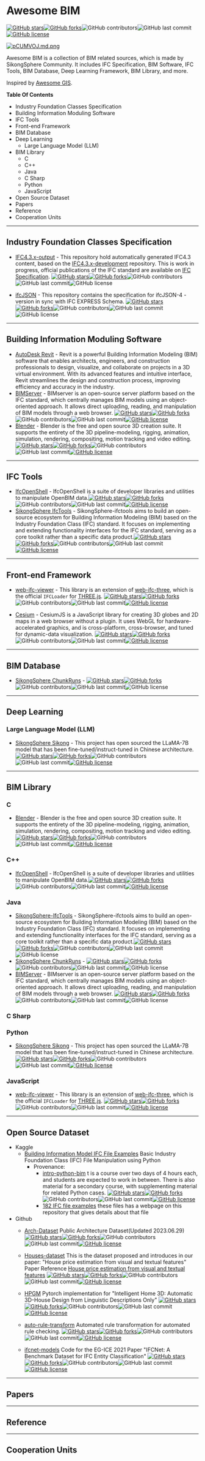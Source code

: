 # Awesome BIM

[![GitHub stars](https://img.shields.io/github/stars/SikongSphere/awesome-bim)](https://github.com/SikongSphere/awesome-bim/stargazers)[![GitHub forks](https://img.shields.io/github/forks/SikongSphere/awesome-bim)](https://github.com/SikongSphere/awesome-bim/network)![GitHub contributors](https://img.shields.io/github/contributors/SikongSphere/awesome-bim)![GitHub last commit](https://img.shields.io/github/last-commit/SikongSphere/awesome-bim)[![GitHub license](https://img.shields.io/github/license/SikongSphere/awesome-bim)](https://github.com/SikongSphere/awesome-bim/blob/master/LICENSE)

[![pCUMVOJ.md.png](https://s1.ax1x.com/2023/06/26/pCUMVOJ.md.png)](https://imgse.com/i/pCUMVOJ)

Awesome BIM is a collection of BIM related sources, which is made by SikongSphere Community. It includes IFC Specification, BIM Software, IFC Tools, BIM Database, Deep Learning Framework, BIM Library, and more.

Inspired by [Awesome GIS](https://github.com/sshuair/awesome-gis).

**Table Of Contents**

- Industry Foundation Classes Specification
- Building Information Moduling Software
- IFC Tools
- Front-end Framework
- BIM Database
- Deep Learning
  - Large Language Model (LLM)
- BIM Library
  - C
  - C++
  - Java
  - C Sharp
  - Python
  - JavaScript
- Open Source Dataset
- Papers
- Reference
- Cooperation Units

---

## Industry Foundation Classes Specification

- [IFC4.3.x-output](https://github.com/buildingSMART/IFC4.3.x-output) - This repository hold automatically generated IFC4.3 content, based on the [IFC4.3.x-development](https://github.com/buildingSMART/IFC4.3.x-development) repository. This is work in progress, official publications of the IFC standard are available on [IFC Specification](https://standards.buildingsmart.org/IFC/). [![GitHub stars](https://img.shields.io/github/stars/buildingSMART/IFC4.3.x-output)](https://github.com/buildingSMART/IFC4.3.x-output/stargazers)[![GitHub forks](https://img.shields.io/github/forks/buildingSMART/IFC4.3.x-output)](https://github.com/buildingSMART/IFC4.3.x-output/network)![GitHub contributors](https://img.shields.io/github/contributors/buildingSMART/IFC4.3.x-output)![GitHub last commit](https://img.shields.io/github/last-commit/buildingSMART/IFC4.3.x-output)![GitHub license](https://img.shields.io/github/license/buildingSMART/IFC4.3.x-output)

- [ifcJSON](https://github.com/buildingSMART/ifcJSON) - This repository contains the specification for ifcJSON-4 - version in sync with IFC EXPRESS Schema. [![GitHub stars](https://img.shields.io/github/stars/buildingSMART/ifcJSON)](https://github.com/buildingSMART/ifcJSON/stargazers)[![GitHub forks](https://img.shields.io/github/forks/buildingSMART/ifcJSON)](https://github.com/buildingSMART/ifcJSON/network)![GitHub contributors](https://img.shields.io/github/contributors/buildingSMART/ifcJSON)![GitHub last commit](https://img.shields.io/github/last-commit/buildingSMART/ifcJSON)![GitHub license](https://img.shields.io/github/license/buildingSMART/ifcJSON)

---

## Building Information Moduling Software

- [AutoDesk Revit](https://www.autodesk.com.cn/products/revit) - Revit is a powerful Building Information Modeling (BIM) software that enables architects, engineers, and construction professionals to design, visualize, and collaborate on projects in a 3D virtual environment. With its advanced features and intuitive interface, Revit streamlines the design and construction process, improving efficiency and accuracy in the industry.
- [BIMServer](https://github.com/opensourceBIM/BIMserver) -  BIMserver is an open-source server platform based on the IFC standard, which centrally manages BIM models using an object-oriented approach. It allows direct uploading, reading, and manipulation of BIM models through a web browser. [![GitHub stars](https://img.shields.io/github/stars/opensourceBIM/BIMserver)](https://github.com/blender/blender/stargazers)[![GitHub forks](https://img.shields.io/github/forks/opensourceBIM/BIMserver)](https://github.com/opensourceBIM/BIMserver/network)![GitHub contributors](https://img.shields.io/github/contributors/opensourceBIM/BIMserver)![GitHub last commit](https://img.shields.io/github/last-commit/opensourceBIM/BIMserver)[![GitHub license](https://img.shields.io/github/license/opensourceBIM/BIMserver)](https://github.com/opensourceBIM/BIMserver/blob/master/LICENSE)
- [Blender](https://github.com/blender/blender) - Blender is the free and open source 3D creation suite. It supports the entirety of the 3D pipeline-modeling, rigging, animation, simulation, rendering, compositing, motion tracking and video editing. [![GitHub stars](https://img.shields.io/github/stars/blender/blender)](https://github.com/blender/blender/stargazers)[![GitHub forks](https://img.shields.io/github/forks/IfcOpenShell/IfcOpenShell)](https://github.com/IfcOpenShell/IfcOpenShell/network)![GitHub contributors](https://img.shields.io/github/contributors/blender/blender)![GitHub last commit](https://img.shields.io/github/last-commit/blender/blender)[![GitHub license](https://img.shields.io/github/license/blender/blender)](https://github.com/blender/blender/blob/master/LICENSE)

---

## IFC Tools

- [IfcOpenShell](https://github.com/IfcOpenShell/IfcOpenShell) - IfcOpenShell is a suite of developer libraries and utilities to manipulate OpenBIM data.[![GitHub stars](https://img.shields.io/github/stars/IfcOpenShell/IfcOpenShell)](https://github.com/IfcOpenShell/IfcOpenShell/stargazers)[![GitHub forks](https://img.shields.io/github/forks/IfcOpenShell/IfcOpenShell)](https://github.com/IfcOpenShell/IfcOpenShell/network)![GitHub contributors](https://img.shields.io/github/contributors/IfcOpenShell/IfcOpenShell)![GitHub last commit](https://img.shields.io/github/last-commit/IfcOpenShell/IfcOpenShell)[![GitHub license](https://img.shields.io/github/license/IfcOpenShell/IfcOpenShell)](https://github.com/IfcOpenShell/IfcOpenShell/blob/master/LICENSE)
- [SikongSphere IfcTools](https://github.com/SikongSphere/sikongsphere-ifctools) - SikongSphere-ifctools aims to build an open-source ecosystem for Building Information Modeling (BIM) based on the Industry Foundation Class (IFC) standard. It focuses on implementing and extending functionality interfaces for the IFC standard, serving as a core toolkit rather than a specific data product.[![GitHub stars](https://img.shields.io/github/stars/SikongSphere/sikongsphere-ifctools)](https://github.com/IfcOpenShell/IfcOpenShell/stargazers)[![GitHub forks](https://img.shields.io/github/forks/SikongSphere/sikongsphere-ifctools)](https://github.com/IfcOpenShell/IfcOpenShell/network)![GitHub contributors](https://img.shields.io/github/contributors/SikongSphere/sikongsphere-ifctools)![GitHub last commit](https://img.shields.io/github/last-commit/SikongSphere/sikongsphere-ifctools)[![GitHub license](https://img.shields.io/github/license/SikongSphere/sikongsphere-ifctools)](https://github.com/SikongSphere/sikongsphere-ifctools/blob/master/LICENSE)

---

## Front-end Framework

- [web-ifc-viewer](https://github.com/IFCjs/web-ifc-viewer) - This library is an extension of [web-ifc-three](https://github.com/IFCjs/web-ifc-three), which is the official `IFCLoader` for [THREE.js](https://github.com/mrdoob/three.js/). [![GitHub stars](https://img.shields.io/github/stars/IFCjs/web-ifc-viewer)](https://github.com/IFCjs/web-ifc-viewer/stargazers)[![GitHub forks](https://img.shields.io/github/forks/IFCjs/web-ifc-viewer)](https://github.com/IFCjs/web-ifc-viewer/network)![GitHub contributors](https://img.shields.io/github/contributors/IFCjs/web-ifc-viewer)![GitHub last commit](https://img.shields.io/github/last-commit/IFCjs/web-ifc-viewer)[![GitHub license](https://img.shields.io/github/license/IFCjs/web-ifc-viewer)](https://github.com/IFCjs/web-ifc-viewer/blob/master/LICENSE)

- [Cesium](https://github.com/CesiumGS/cesium) - CesiumJS is a JavaScript library for creating 3D globes and 2D maps in a web browser without a plugin. It uses WebGL for hardware-accelerated graphics, and is cross-platform, cross-browser, and tuned for dynamic-data visualization. [![GitHub stars](https://img.shields.io/github/stars/CesiumGS/cesium)](https://github.com/CesiumGS/cesium/stargazers)[![GitHub forks](https://img.shields.io/github/forks/CesiumGS/cesium)](https://github.com/CesiumGS/cesium/network)![GitHub contributors](https://img.shields.io/github/contributors/CesiumGS/cesium)![GitHub last commit](https://img.shields.io/github/last-commit/CesiumGS/cesium)[![GitHub license](https://img.shields.io/github/license/CesiumGS/cesium)](https://github.com/CesiumGS/cesium/blob/master/LICENSE)
---

## BIM Database

- [SikongSphere ChunkRuns](https://github.com/SikongSphere/chunk-runs) -  [![GitHub stars](https://img.shields.io/github/stars/SikongSphere/chunk-runs)](https://github.com/IfcOpenShell/IfcOpenShell/stargazers)[![GitHub forks](https://img.shields.io/github/forks/SikongSphere/chunk-runs)](https://github.com/SikongSphere/chunk-runs/network)![GitHub contributors](https://img.shields.io/github/contributors/SikongSphere/sikongsphere-ifctools)![GitHub last commit](https://img.shields.io/github/last-commit/SikongSphere/chunk-runs)![GitHub license](https://img.shields.io/github/license/SikongSphere/chunk-runs)

---

## Deep Learning

### Large Language Model (LLM)

- [SikongSphere Sikong](https://github.com/SikongSphere/sikong) - This project has open sourced the LLaMA-7B model that has been fine-tuned/instruct-tuned in Chinese architecture.[![GitHub stars](https://img.shields.io/github/stars/SikongSphere/sikong)](https://github.com/IfcOpenShell/IfcOpenShell/stargazers)[![GitHub forks](https://img.shields.io/github/forks/SikongSphere/sikong)](https://github.com/IfcOpenShell/IfcOpenShell/network)![GitHub contributors](https://img.shields.io/github/contributors/SikongSphere/sikong)![GitHub last commit](https://img.shields.io/github/last-commit/SikongSphere/sikong)[![GitHub license](https://img.shields.io/github/license/SikongSphere/sikong)](https://github.com/SikongSphere/sikong/blob/master/LICENSE)

---

## BIM Library

### C

- [Blender](https://github.com/blender/blender) - Blender is the free and open source 3D creation suite. It supports the entirety of the 3D pipeline-modeling, rigging, animation, simulation, rendering, compositing, motion tracking and video editing.[![GitHub stars](https://img.shields.io/github/stars/blender/blender)](https://github.com/blender/blender/stargazers)[![GitHub forks](https://img.shields.io/github/forks/IfcOpenShell/IfcOpenShell)](https://github.com/IfcOpenShell/IfcOpenShell/network)![GitHub contributors](https://img.shields.io/github/contributors/blender/blender)![GitHub last commit](https://img.shields.io/github/last-commit/blender/blender)[![GitHub license](https://img.shields.io/github/license/blender/blender)](https://github.com/blender/blender/blob/master/LICENSE)

### C++

- [IfcOpenShell](https://github.com/IfcOpenShell/IfcOpenShell) - IfcOpenShell is a suite of developer libraries and utilities to manipulate OpenBIM data.[![GitHub stars](https://img.shields.io/github/stars/IfcOpenShell/IfcOpenShell)](https://github.com/IfcOpenShell/IfcOpenShell/stargazers)[![GitHub forks](https://img.shields.io/github/forks/IfcOpenShell/IfcOpenShell)](https://github.com/IfcOpenShell/IfcOpenShell/network)![GitHub contributors](https://img.shields.io/github/contributors/IfcOpenShell/IfcOpenShell)![GitHub last commit](https://img.shields.io/github/last-commit/IfcOpenShell/IfcOpenShell)[![GitHub license](https://img.shields.io/github/license/IfcOpenShell/IfcOpenShell)](https://github.com/IfcOpenShell/IfcOpenShell/blob/master/LICENSE)

### Java

- [SikongSphere-IfcTools](https://github.com/SikongSphere/sikongsphere-ifctools) - SikongSphere-ifctools aims to build an open-source ecosystem for Building Information Modeling (BIM) based on the Industry Foundation Class (IFC) standard. It focuses on implementing and extending functionality interfaces for the IFC standard, serving as a core toolkit rather than a specific data product.[![GitHub stars](https://img.shields.io/github/stars/SikongSphere/sikongsphere-ifctools)](https://github.com/IfcOpenShell/IfcOpenShell/stargazers)[![GitHub forks](https://img.shields.io/github/forks/SikongSphere/sikongsphere-ifctools)](https://github.com/SikongSphere/sikongsphere-ifctools/network)![GitHub contributors](https://img.shields.io/github/contributors/SikongSphere/sikongsphere-ifctools)![GitHub last commit](https://img.shields.io/github/last-commit/SikongSphere/sikongsphere-ifctools)![GitHub license](https://img.shields.io/github/license/SikongSphere/sikongsphere-ifctools)
- [SikongSphere ChunkRuns](https://github.com/SikongSphere/chunk-runs) -  [![GitHub stars](https://img.shields.io/github/stars/SikongSphere/chunk-runs)](https://github.com/IfcOpenShell/IfcOpenShell/stargazers)[![GitHub forks](https://img.shields.io/github/forks/SikongSphere/chunk-runs)](https://github.com/SikongSphere/chunk-runs/network)![GitHub contributors](https://img.shields.io/github/contributors/SikongSphere/sikongsphere-ifctools)![GitHub last commit](https://img.shields.io/github/last-commit/SikongSphere/chunk-runs)![GitHub license](https://img.shields.io/github/license/SikongSphere/chunk-runs)
- [BIMServer](https://github.com/opensourceBIM/BIMserver) -  BIMserver is an open-source server platform based on the IFC standard, which centrally manages BIM models using an object-oriented approach. It allows direct uploading, reading, and manipulation of BIM models through a web browser. [![GitHub stars](https://img.shields.io/github/stars/opensourceBIM/BIMserver)](https://github.com/blender/blender/stargazers)[![GitHub forks](https://img.shields.io/github/forks/opensourceBIM/BIMserver)](https://github.com/opensourceBIM/BIMserver/network)![GitHub contributors](https://img.shields.io/github/contributors/opensourceBIM/BIMserver)![GitHub last commit](https://img.shields.io/github/last-commit/opensourceBIM/BIMserver)![GitHub license](https://img.shields.io/github/license/opensourceBIM/BIMserver)

### C Sharp



### Python

- [SikongSphere Sikong](https://github.com/SikongSphere/sikong) - This project has open sourced the LLaMA-7B model that has been fine-tuned/instruct-tuned in Chinese architecture.[![GitHub stars](https://img.shields.io/github/stars/SikongSphere/sikong)](https://github.com/IfcOpenShell/IfcOpenShell/stargazers)[![GitHub forks](https://img.shields.io/github/forks/SikongSphere/sikong)](https://github.com/IfcOpenShell/IfcOpenShell/network)![GitHub contributors](https://img.shields.io/github/contributors/SikongSphere/sikong)![GitHub last commit](https://img.shields.io/github/last-commit/SikongSphere/sikong)[![GitHub license](https://img.shields.io/github/license/SikongSphere/sikong)](https://github.com/SikongSphere/sikong/blob/master/LICENSE)

### JavaScript

- [web-ifc-viewer](https://github.com/IFCjs/web-ifc-viewer) - This library is an extension of [web-ifc-three](https://github.com/IFCjs/web-ifc-three), which is the official `IFCLoader` for [THREE.js](https://github.com/mrdoob/three.js/). [![GitHub stars](https://img.shields.io/github/stars/IFCjs/web-ifc-viewer)](https://github.com/IfcOpenShell/IfcOpenShell/stargazers)[![GitHub forks](https://img.shields.io/github/forks/IFCjs/web-ifc-viewer)](https://github.com/IfcOpenShell/IfcOpenShell/network)![GitHub contributors](https://img.shields.io/github/contributors/IFCjs/web-ifc-viewer)![GitHub last commit](https://img.shields.io/github/last-commit/IFCjs/web-ifc-viewer)[![GitHub license](https://img.shields.io/github/license/IFCjs/web-ifc-viewer)](https://github.com/IFCjs/web-ifc-viewer/blob/master/LICENSE)

---

## Open Source Dataset

- Kaggle
  - [Building Information Model IFC File Examples](https://www.kaggle.com/datasets/claytonmiller/example-ifc-file) Basic Industry Foundation Class (IFC) File Manipulation using Python
    - Provenance:
      - [intro-python-bim](https://github.com/bimfag/intro-python-bim) t is a course over two days of 4 hours each, and students are expected to work in between. There is also material for a secondary course, with supplementing material for related Python cases. [![GitHub stars](https://img.shields.io/github/stars/bimfag/intro-python-bim)](https://github.com/bimfag/intro-python-bim/stargazers)[![GitHub forks](https://img.shields.io/github/forks/bimfag/intro-python-bim)](https://github.com/bimfag/intro-python-bim/network)![GitHub contributors](https://img.shields.io/github/contributors/bimfag/intro-python-bim)![GitHub last commit](https://img.shields.io/github/last-commit/bimfag/intro-python-bim)[![GitHub license](https://img.shields.io/github/license/bimfag/intro-python-bim)](https://github.com/bimfag/intro-python-bim/blob/master/LICENSE)
      - [182 IFC file examples](http://openifcmodel.cs.auckland.ac.nz/) these files has a webpage on this repository that gives details about that file
- Github
  - [Arch-Dataset](https://github.com/zhaoke2020/Arch-Dataset) Public Architecture Dataset(Updated 2023.06.29) [![GitHub stars](https://img.shields.io/github/stars/zhaoke2020/Arch-Dataset)](https://github.com/zhaoke2020/Arch-Dataset/stargazers)[![GitHub forks](https://img.shields.io/github/forks/zhaoke2020/Arch-Dataset)](https://github.com/zhaoke2020/Arch-Dataset/network)![GitHub contributors](https://img.shields.io/github/contributors/zhaoke2020/Arch-Dataset)![GitHub last commit](https://img.shields.io/github/last-commit/zhaoke2020/Arch-Dataset)[![GitHub license](https://img.shields.io/github/license/zhaoke2020/Arch-Dataset)](https://github.com/zhaoke2020/Arch-Dataset/blob/master/LICENSE)
  
  - [Houses-dataset](https://github.com/emanhamed/Houses-dataset) This is the dataset proposed and introduces in our paper: "House price estimation from visual and textual features" Paper Reference [House price estimation from visual and textual features](https://arxiv.org/pdf/1609.08399.pdf) [![GitHub stars](https://img.shields.io/github/stars/emanhamed/Houses-dataset)](https://github.com/emanhamed/Houses-dataset/stargazers)[![GitHub forks](https://img.shields.io/github/forks/emanhamed/Houses-dataset)](https://github.com/emanhamed/Houses-dataset/network)![GitHub contributors](https://img.shields.io/github/contributors/emanhamed/Houses-dataset)![GitHub last commit](https://img.shields.io/github/last-commit/emanhamed/Houses-dataset)[![GitHub license](https://img.shields.io/github/license/emanhamed/Houses-dataset)](https://github.com/emanhamed/Houses-dataset/blob/master/LICENSE)
  
  - [HPGM](https://github.com/chenqi008/HPGM) Pytorch implementation for "Intelligent Home 3D: Automatic 3D-House Design from Linguistic Descriptions Only" [![GitHub stars](https://img.shields.io/github/stars/chenqi008/HPGM)](https://github.com/chenqi008/HPGM/stargazers)[![GitHub forks](https://img.shields.io/github/forks/chenqi008/HPGM)](https://github.com/chenqi008/HPGM/network)![GitHub contributors](https://img.shields.io/github/contributors/chenqi008/HPGM)![GitHub last commit](https://img.shields.io/github/last-commit/chenqi008/HPGM)[![GitHub license](https://img.shields.io/github/license/chenqi008/HPGM)](https://github.com/chenqi008/HPGM/blob/master/LICENSE)
  
  - [auto-rule-transform](https://github.com/smartaec/auto-rule-transform) Automated rule transformation for automated rule checking. [![GitHub stars](https://img.shields.io/github/stars/smartaec/auto-rule-transform)](https://github.com/smartaec/auto-rule-transform/stargazers)[![GitHub forks](https://img.shields.io/github/forks/smartaec/auto-rule-transform)](https://github.com/smartaec/auto-rule-transform/network)![GitHub contributors](https://img.shields.io/github/contributors/smartaec/auto-rule-transform)![GitHub last commit](https://img.shields.io/github/last-commit/smartaec/auto-rule-transform)[![GitHub license](https://img.shields.io/github/license/smartaec/auto-rule-transform)](https://github.com/smartaec/auto-rule-transform/blob/master/LICENSE)
  
  - [ifcnet-models](https://github.com/RWTH-E3D/ifcnet-models) Code for the EG-ICE 2021 Paper "IFCNet: A Benchmark Dataset for IFC Entity Classification"  [![GitHub stars](https://img.shields.io/github/stars/RWTH-E3D/ifcnet-models)](https://github.com/RWTH-E3D/ifcnet-models/stargazers)[![GitHub forks](https://img.shields.io/github/forks/RWTH-E3D/ifcnet-models)](https://github.com/RWTH-E3D/ifcnet-models/network)![GitHub contributors](https://img.shields.io/github/contributors/RWTH-E3D/ifcnet-models)![GitHub last commit](https://img.shields.io/github/last-commit/RWTH-E3D/ifcnet-models)[![GitHub license](https://img.shields.io/github/license/RWTH-E3D/ifcnet-models)](https://github.com/RWTH-E3D/ifcnet-models/blob/master/LICENSE)
---

## Papers



---

## Reference



---

## Cooperation Units